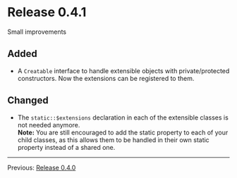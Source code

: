 # Release 0.4.1

Small improvements

## Added

- A `Creatable` interface to handle extensible objects with private/protected constructors. Now the extensions can be registered to them.

## Changed

- The `static::$extensions` declaration in each of the extensible classes is not needed anymore.  
  **Note:** You are still encouraged to add the static property to each of your child classes, as this allows them to be handled in their own static property instead of a shared one.

---
Previous: [Release 0.4.0](CHANGELOG-0.4.0.md)
